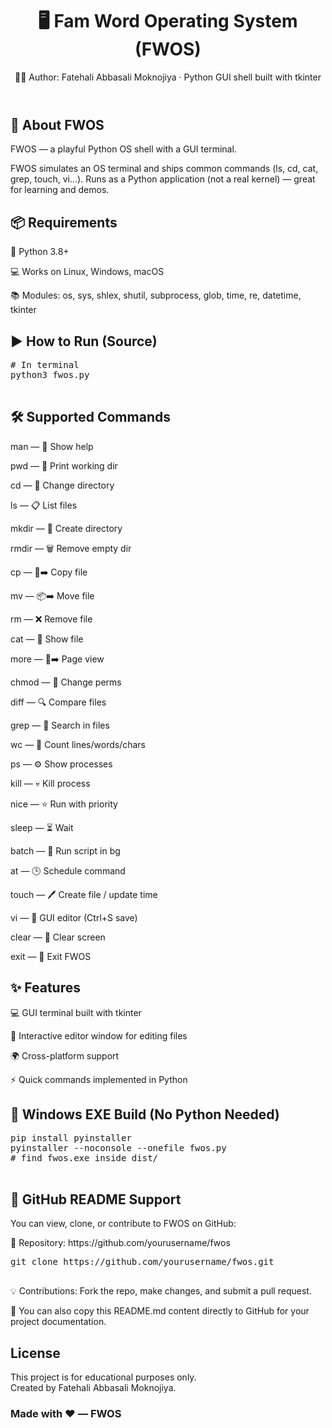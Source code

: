 <!DOCTYPE html>
<html lang="en">
<head>
  <meta charset="UTF-8">
  <meta name="viewport" content="width=device-width, initial-scale=1.0">
</head>
<body>

  <header>
    <h1>🖥️ Fam Word Operating System (FWOS)</h1>
    <p>👨‍💻 Author: Fatehali Abbasali Moknojiya · Python GUI shell built with tkinter</p>
  </header>

  <h2>🚀 About FWOS</h2>
  <p>FWOS — a playful Python OS shell with a GUI terminal.</p>
  <p>FWOS simulates an OS terminal and ships common commands (ls, cd, cat, grep, touch, vi...). Runs as a Python application (not a real kernel) — great for learning and demos.</p>

  <h2>📦 Requirements</h2>
  <p>🐍 Python 3.8+</p>
  <p>💻 Works on Linux, Windows, macOS</p>
  <p>📚 Modules: os, sys, shlex, shutil, subprocess, glob, time, re, datetime, tkinter</p>

  <h2>▶️ How to Run (Source)</h2>
  <pre>
# In terminal
python3 fwos.py
  </pre>

  <h2>🛠️ Supported Commands</h2>
  <p>man — 📖 Show help</p>
  <p>pwd — 📂 Print working dir</p>
  <p>cd — 📂 Change directory</p>
  <p>ls — 📋 List files</p>
  <p>mkdir — 📁 Create directory</p>
  <p>rmdir — 🗑️ Remove empty dir</p>
  <p>cp — 📄➡️ Copy file</p>
  <p>mv — 📦➡️ Move file</p>
  <p>rm — ❌ Remove file</p>
  <p>cat — 📜 Show file</p>
  <p>more — 📜➡️ Page view</p>
  <p>chmod — 🔑 Change perms</p>
  <p>diff — 🔍 Compare files</p>
  <p>grep — 🔎 Search in files</p>
  <p>wc — 🧮 Count lines/words/chars</p>
  <p>ps — ⚙️ Show processes</p>
  <p>kill — 💀 Kill process</p>
  <p>nice — ⭐ Run with priority</p>
  <p>sleep — ⏳ Wait</p>
  <p>batch — 📜 Run script in bg</p>
  <p>at — 🕒 Schedule command</p>
  <p>touch — 🖊️ Create file / update time</p>
  <p>vi — 📝 GUI editor (Ctrl+S save)</p>
  <p>clear — 🧹 Clear screen</p>
  <p>exit — 🚪 Exit FWOS</p>

  <h2>✨ Features</h2>
  <p>💻 GUI terminal built with tkinter</p>
  <p>📝 Interactive editor window for editing files</p>
  <p>🌍 Cross-platform support</p>
  <p>⚡ Quick commands implemented in Python</p>

  <h2>🏁 Windows EXE Build (No Python Needed)</h2>
  <pre>
pip install pyinstaller
pyinstaller --noconsole --onefile fwos.py
# find fwos.exe inside dist/
  </pre>

  <h2>🐙 GitHub README Support</h2>
  <p>You can view, clone, or contribute to FWOS on GitHub:</p>
  <p>🔗 Repository: https://github.com/yourusername/fwos</p>
  <pre>
git clone https://github.com/yourusername/fwos.git
  </pre>
  <p>💡 Contributions: Fork the repo, make changes, and submit a pull request.</p>
  <p>📝 You can also copy this README.md content directly to GitHub for your project documentation.</p>

  

  <h2>License</h2>
  <p>This project is for educational purposes only.<br>Created by Fatehali Abbasali Moknojiya.</p>

  <h3>Made with ❤️ — FWOS</h3>

</body>
</html>
